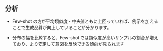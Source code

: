 ## 分析
- Few-shot の方が平均類似度・中央値ともに上回っていれば、例示を加えることで生成品質が向上していることが分かります。

- 分布の幅を比較すると、Few-shot では類似度が高いサンプルの割合が増えており、より安定して意図を反映できる傾向が見られます
